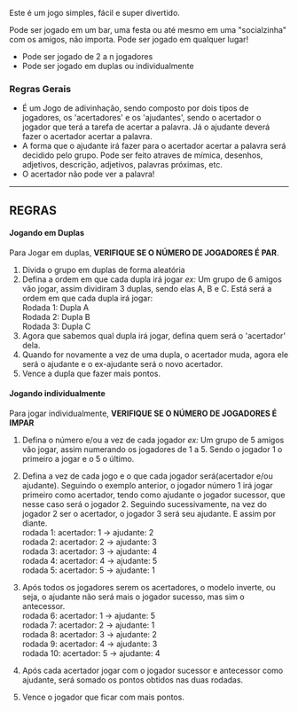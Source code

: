 Este é um jogo simples, fácil e super divertido.

Pode ser jogado em um bar, uma festa ou até mesmo em uma "socialzinha" com os amigos, não importa. Pode ser jogado em qualquer lugar!

- Pode ser jogado de 2 a n jogadores
- Pode ser jogado em duplas ou individualmente

### Regras Gerais
- É um Jogo de adivinhação, sendo composto por dois tipos de jogadores, os 'acertadores' e os 'ajudantes', sendo o acertador o jogador que terá a tarefa de acertar a palavra. Já o ajudante deverá fazer o acertador acertar a palavra.
- A forma que o ajudante irá fazer para o acertador acertar a palavra será decidido pelo grupo. Pode ser feito atraves de mímica, desenhos, adjetivos, descrição, adjetivos, palavras próximas, etc.
- O acertador não pode ver a palavra!
---

## REGRAS
#### Jogando em Duplas 
Para Jogar em duplas, **VERIFIQUE SE O NÚMERO DE JOGADORES É PAR**.
1. Divida o grupo em duplas de forma aleatória
2. Defina a ordem em que cada dupla irá jogar
	_ex:_
	Um grupo de 6 amigos vão jogar, assim dividiram 3 duplas, sendo elas A, B e C. Está será a ordem em que cada dupla irá jogar: <br>
		Rodada 1: Dupla A<br>
		Rodada 2: Dupla B<br>
		Rodada 3: Dupla C<br>
3. Agora que sabemos qual dupla irá jogar, defina quem será o 'acertador' dela.
4. Quando for novamente a vez de uma dupla, o acertador muda, agora ele será o ajudante e o ex-ajudante será o novo acertador.
5. Vence a dupla que fazer mais pontos.

#### Jogando individualmente
Para jogar individualmente, **VERIFIQUE SE O NÚMERO DE JOGADORES É IMPAR**
1. Defina o número e/ou a vez de cada jogador
	_ex:_
		Um grupo de 5 amigos vão jogar, assim numerando os jogadores de 1 a 5. Sendo o jogador 1 o primeiro a jogar e o 5 o último.

2. Defina a vez de cada jogo e o que cada jogador será(acertador e/ou ajudante). Seguindo o exemplo anterior, o jogador número 1 irá jogar primeiro como acertador, tendo como ajudante o jogador sucessor, que nesse caso será o jogador 2. Seguindo sucessivamente, na vez do jogador 2 ser o acertador, o jogador 3 será seu ajudante. E assim por diante. <br>
		rodada 1: acertador: 1 -> ajudante: 2 <br>
		rodada 2: acertador: 2 -> ajudante: 3 <br>
		rodada 3: acertador: 3 -> ajudante: 4 <br>
		rodada 4: acertador: 4 -> ajudante: 5 <br>
		rodada 5: acertador: 5 -> ajudante: 1 <br>
3. Após  todos os jogadores serem os acertadores, o modelo inverte, ou seja, o ajudante não será mais o jogador sucesso, mas sim o antecessor. <br>
		rodada 6: acertador: 1 -> ajudante: 5 <br>
		rodada 7: acertador: 2 -> ajudante: 1 <br>
		rodada 8: acertador: 3 -> ajudante: 2 <br>
		rodada 9: acertador: 4 -> ajudante: 3 <br>
		rodada 10: acertador: 5 -> ajudante: 4 <br>
4. Após cada acertador jogar com o jogador sucessor e antecessor como ajudante, será somado os pontos obtidos nas duas rodadas.
5. Vence o jogador que ficar com mais pontos.

